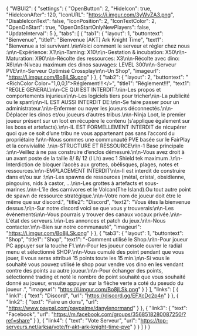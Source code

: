 {
    "WBUI2": {
        "settings": {
            "OpenButton": 2,
            "HideIcon": true,
            "HideIconAfter": 120,
            "IconURL": "https://i.imgur.com/3yWvZA3.png",
            "DisableIconText": false,
            "IconPosition": 2,
            "IconTextColor": 2,
            "OpenOnStart": true,
            "OpenOnStartOnlyNewPlayers": false,
            "UpdateInterval": 5
        },
        "tabs": [
            {
                "tab1": {
                    "layout": 1,
                    "buttontext": "Bienvenue",
                    "title1": "Bienvenue [AKT] Ark Knight Time",
                    "text1": "Bienvenue a toi survivant.\n\nVoici comment le serveur et régler chez nous :\n\n-Expérience: X1\n\n-Taming: X10\n\n-Gestation & incubation: X50\n\n-Maturation: X90\n\n-Récolte des ressources: X3\n\n-Récolte avec dino: X6\n\n-Niveau maximum des dinos sauvages: LEVEL 300\n\n-Serveur PVE\n\n-Serveur Optimisé Crossplay\n\n-Un Shop",
                    "imageurl": "https://i.imgur.com/Bo8jLSk.png"
                }
            },
            {
                "tab2": {
                    "layout": 2,
                    "buttontext": "<RichColor Color=\"1,0,0,1\">Réglement!!!</>",
                    "title1": "Réglement!!!",
                    "text1": "REGLE GENERAL\n\n-CE QUI EST INTERDIT:\n\n-Les propos et comportements injurieux\n\n-Les logiciels tiers pour tricher\n\n-La publicité ou le spam\n\n-IL EST AUSSI INTERDIT DE:\n\n-Se faire passer pour un administrateur.\n\n-Enfermer ou noyer les joueurs déconnectés.\n\n-Déplacer les dinos et/ou joueurs d’autres tribus.\n\n-Ninja Loot, le premier joueur présent sur un loot en récupère le contenu (s’applique également sur les boss et artefacts).\n\n-IL EST FORMELLEMENT INTERDIT de récupérer quoi que ce soit d’une tribu ne vous appartenant pas sans l’accord du propriétaire !\n\n-Nous sommes une communauté PVE basée sur le FairPlay et la convivialité .\n\n-STRUCTURE ET RESSOURCE\n\n-1 Base principale :\n\n-Veillez à ne pas construire d’enclos démesuré.\n\n-Vous avez droit à un avant poste de la taille 8/ 8/ 12 (l Lh) avec 1 Shield tek maximum .\n\n-Interdiction de bloquer l’accès aux grottes, obélisques, plages, notes et ressources.\n\n-EMPLACEMENT INTERDIT\n\n-Il est interdit de construire dans et/ou sur :\n\n-Les spawns de ressources (métal, cristal, obsidienne, pingouins, nids à castor, …\n\n-Les grottes à artefacts et sous-marines.\n\n-L’île des carnivores et le Volcan(The Island).Ou tout autre point de spawn de ressource stratégique.\n\n-Votre nom de joueur doit étre le même que sur discord.",
                    "title2": "Discord",
                    "text2": "Vous êtes la bienvenue dessus.\n\n-Sur notre discord voici se que vous y trouverais:\n\n-Les événements\n\n-Vous pourrais y trouver des canaux vocaux privée.\n\n-L'état des serveurs.\n\n-Les annonces et patch du jeux.\n\n-Nous contacter.\n\n-Bien sur notre communauté",
                    "imageurl": "https://i.imgur.com/Bo8jLSk.png"
                }
            },
            {
                "tab3": {
                    "layout": 1,
                    "buttontext": "Shop",
                    "title1": "Shop",
                    "text1": "-Comment utilisé le Shop.\n\n-Pour joueur PC appuyer sur la touche F1.\n\n-Pour les joueur console ouvrer le radial menu et sélectionné SHOP.\n\n-Vous cumulé des point pendant que vous jouer, il vous seras attribué 15 points toute les 15 min.\n\n-Si vous le souhaité vous pouvez utilisé le shop pour vendre vos dino en les vendant contre des points au autre joueur.\n\n-Pour échanger des points, sélectionné trading et noté le nombre de point souhaité que vous souhaité donné au joueur, ensuite appuyer sur la flèche verte a coté du pseudo du joueur .",
                    "imageurl": "https://i.imgur.com/Bo8jLSk.png"
                }
            }
        ],
        "links": [
            {
                "link1": {
                    "text": "Discord",
                    "url": "https://discord.gg/EFXcDc2p4n"
               }
             },
         {
                "link2": {
                   "text": "Faire un dons",
                   "url": "https://www.paypal.com/paypalme/danylenormand"
               }
             },
         {
                "link3": {
                   "text": "Facebook",
                   "url": "https://m.facebook.com/groups/3568518280087250/?ref=share"
                }
              },
          {
                "link4": {
                   "text": "Vote Serveur",
                   "url": "https://top-serveurs.net/arksa/vote/fr-akt-ark-knight-time-pve"
                }
            }
        ]
    }
}
